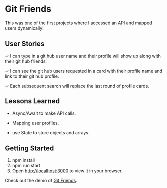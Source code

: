 # Git Friends 

This was one of the first projects where I accessed an API and mapped users dynamically!

## User Stories
&check;  I can type in a git hub user name and their profile will show up along with their git hub friends.

&check;  I can see the git hub users requested in a card with their profile name and link to their git hub profile.

&check;  Each subsequent search will replace the last round of profile cards.

## Lessons Learned
- Async/Await to make API calls.

- Mapping user profiles.
  
- use State to store objects and arrays.


## Getting Started


1.  npm install
2.  npm run start
3.  Open [http://localhost:3000](http://localhost:3000) to view it in your browser.

   Check out the demo of [Git Friends](https://getting-friends-react.vercel.app/).

